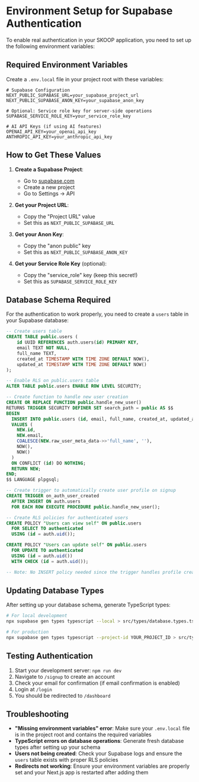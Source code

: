 # Environment Setup for Supabase Authentication

To enable real authentication in your SKOOP application, you need to set up the following environment variables:

## Required Environment Variables

Create a `.env.local` file in your project root with these variables:

```env
# Supabase Configuration
NEXT_PUBLIC_SUPABASE_URL=your_supabase_project_url
NEXT_PUBLIC_SUPABASE_ANON_KEY=your_supabase_anon_key

# Optional: Service role key for server-side operations
SUPABASE_SERVICE_ROLE_KEY=your_service_role_key

# AI API Keys (if using AI features)
OPENAI_API_KEY=your_openai_api_key
ANTHROPIC_API_KEY=your_anthropic_api_key
```

## How to Get These Values

1. **Create a Supabase Project**:
   - Go to [supabase.com](https://supabase.com)
   - Create a new project
   - Go to Settings → API

2. **Get your Project URL**:
   - Copy the "Project URL" value
   - Set this as `NEXT_PUBLIC_SUPABASE_URL`

3. **Get your Anon Key**:
   - Copy the "anon public" key
   - Set this as `NEXT_PUBLIC_SUPABASE_ANON_KEY`

4. **Get your Service Role Key** (optional):
   - Copy the "service_role" key (keep this secret!)
   - Set this as `SUPABASE_SERVICE_ROLE_KEY`

## Database Schema Required

For the authentication to work properly, you need to create a `users` table in your Supabase database:

```sql
-- Create users table
CREATE TABLE public.users (
    id UUID REFERENCES auth.users(id) PRIMARY KEY,
    email TEXT NOT NULL,
    full_name TEXT,
    created_at TIMESTAMP WITH TIME ZONE DEFAULT NOW(),
    updated_at TIMESTAMP WITH TIME ZONE DEFAULT NOW()
);

-- Enable RLS on public.users table
ALTER TABLE public.users ENABLE ROW LEVEL SECURITY;

-- Create function to handle new user creation
CREATE OR REPLACE FUNCTION public.handle_new_user()
RETURNS TRIGGER SECURITY DEFINER SET search_path = public AS $$
BEGIN
  INSERT INTO public.users (id, email, full_name, created_at, updated_at)
  VALUES (
    NEW.id, 
    NEW.email, 
    COALESCE(NEW.raw_user_meta_data->>'full_name', ''),
    NOW(),
    NOW()
  )
  ON CONFLICT (id) DO NOTHING;
  RETURN NEW;
END;
$$ LANGUAGE plpgsql;

-- Create trigger to automatically create user profile on signup
CREATE TRIGGER on_auth_user_created
  AFTER INSERT ON auth.users
  FOR EACH ROW EXECUTE PROCEDURE public.handle_new_user();

-- Create RLS policies for authenticated users
CREATE POLICY "Users can view self" ON public.users
  FOR SELECT TO authenticated
  USING (id = auth.uid());

CREATE POLICY "Users can update self" ON public.users
  FOR UPDATE TO authenticated
  USING (id = auth.uid()) 
  WITH CHECK (id = auth.uid());

-- Note: No INSERT policy needed since the trigger handles profile creation automatically
```

## Updating Database Types

After setting up your database schema, generate TypeScript types:

```bash
# For local development
npx supabase gen types typescript --local > src/types/database.types.ts

# For production
npx supabase gen types typescript --project-id YOUR_PROJECT_ID > src/types/database.types.ts
```

## Testing Authentication

1. Start your development server: `npm run dev`
2. Navigate to `/signup` to create an account
3. Check your email for confirmation (if email confirmation is enabled)
4. Login at `/login`
5. You should be redirected to `/dashboard`

## Troubleshooting

- **"Missing environment variables" error**: Make sure your `.env.local` file is in the project root and contains the required variables
- **TypeScript errors on database operations**: Generate fresh database types after setting up your schema
- **Users not being created**: Check your Supabase logs and ensure the `users` table exists with proper RLS policies
- **Redirects not working**: Ensure your environment variables are properly set and your Next.js app is restarted after adding them 